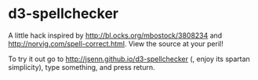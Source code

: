 d3-spellchecker
===============

A little hack inspired by http://bl.ocks.org/mbostock/3808234 and http://norvig.com/spell-correct.html. View the source at your peril!

To try it out go to http://jsenn.github.io/d3-spellchecker (, enjoy its spartan simplicity), type something, and press return.
